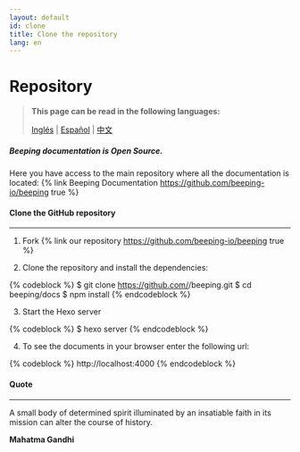 ```yaml
---
layout: default
id: clone
title: Clone the repository
lang: en
---
```


# Repository

> **This page can be read in the following languages:**
> 
> [Inglés](/beeping/clone.html) | [Español](/beeping/es/clone.html) | [中文](/beeping/zh-CN/clone.html)

##### **Beeping** documentation is Open Source.

Here you have access to the main repository where all the documentation is located: {% link Beeping Documentation https://github.com/beeping-io/beeping true %}

#### Clone the GitHub repository

---

1. Fork {% link our repository https://github.com/beeping-io/beeping true %}

2. Clone the repository and install the dependencies:

{% codeblock %}
$ git clone https://github.com/<username>/beeping.git
$ cd beeping/docs
$ npm install
{% endcodeblock %}

3. Start the Hexo server

{% codeblock %}
$ hexo server
{% endcodeblock %}

4. To see the documents in your browser enter the following url:

{% codeblock %}
http://localhost:4000
{% endcodeblock %}

#### Quote

---

A small body of determined spirit illuminated by an insatiable faith in its mission can alter the course of history.

**Mahatma Gandhi**
